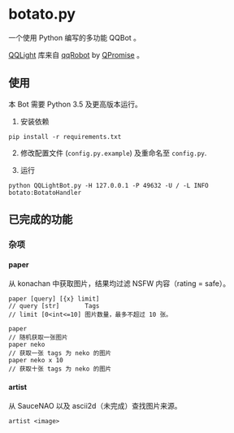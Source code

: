 # botato.py
一个使用 Python 编写的多功能 QQBot 。

[QQLight](https://www.52chat.cc/) 库来自 [qqRobot](https://github.com/QPromise/qqRobot) by [QPromise](https://github.com/QPromise) 。


## 使用

本 Bot 需要 Python 3.5 及更高版本运行。

1. 安装依赖

```
pip install -r requirements.txt
```

2. 修改配置文件 (`config.py.example`) 及重命名至 `config.py`.

3. 运行

```
python QQLightBot.py -H 127.0.0.1 -P 49632 -U / -L INFO botato:BotatoHandler
```

## 已完成的功能

### 杂项
#### paper

从 konachan 中获取图片，结果均过滤 NSFW 内容（rating = safe）。

```
paper [query] [{x} limit]
// query [str]       Tags
// limit [0<int<=10] 图片数量，最多不超过 10 张。

paper
// 随机获取一张图片
paper neko
// 获取一张 tags 为 neko 的图片
paper neko x 10
// 获取十张 tags 为 neko 的图片
```

#### artist

从 SauceNAO 以及 ascii2d（未完成）查找图片来源。

```
artist <image>
```